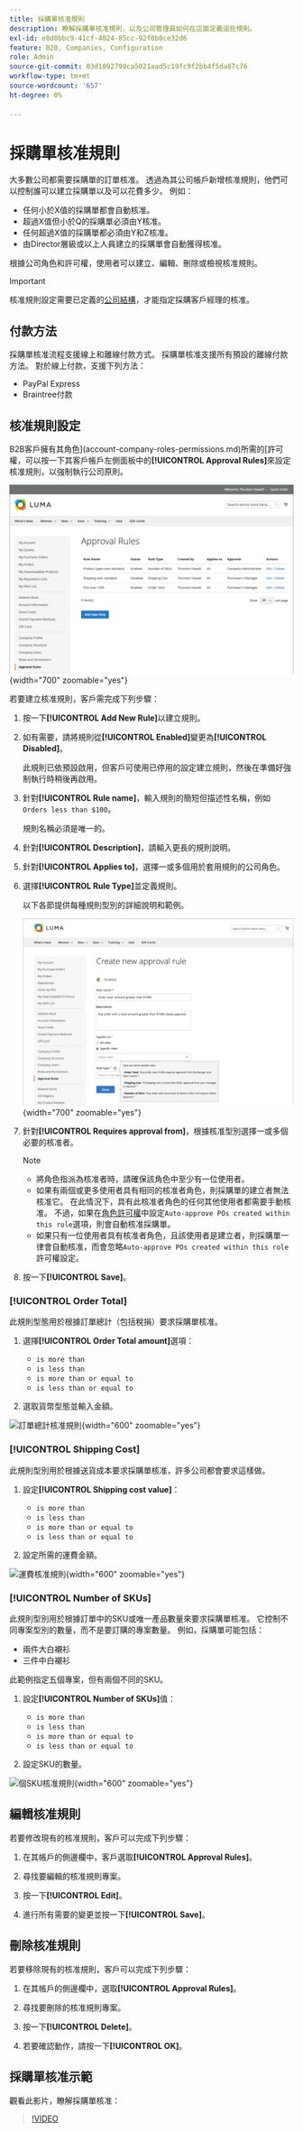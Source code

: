 ```yaml
---
title: 採購單核准規則
description: 瞭解採購單核准規則，以及公司管理員如何在店面定義這些規則。
exl-id: e8d8bbc9-41cf-4024-85cc-92f0b0ce32d6
feature: B2B, Companies, Configuration
role: Admin
source-git-commit: 03d1892799ca5021aad5c19fc9f2bb4f5da87c76
workflow-type: tm+mt
source-wordcount: '657'
ht-degree: 0%

---
```


# 採購單核准規則

大多數公司都需要採購單的訂單核准。 透過為其公司帳戶新增核准規則，他們可以控制誰可以建立採購單以及可以花費多少。 例如：

* 任何小於X值的採購單都會自動核准。
* 超過X值但小於Q的採購單必須由Y核准。
* 任何超過X值的採購單都必須由Y和Z核准。
* 由Director層級或以上人員建立的採購單會自動獲得核准。

根據公司角色和許可權，使用者可以建立、編輯、刪除或檢視核准規則。

>[!IMPORTANT]
>
>核准規則設定需要已定義的[公司結構](account-company-structure.md)，才能指定採購客戶經理的核准。

## 付款方法

採購單核准流程支援線上和離線付款方式。 採購單核准支援所有預設的離線付款方法。 對於線上付款，支援下列方法：

* PayPal Express
* Braintree付款


## 核准規則設定

B2B客戶擁有其角色](account-company-roles-permissions.md)所需的[許可權，可以按一下其客戶帳戶左側面板中的&#x200B;**[!UICONTROL Approval Rules]**&#x200B;來設定核准規則，以強制執行公司原則。

![公司核准規則](./assets/approval-rules.png){width="700" zoomable="yes"}

若要建立核准規則，客戶需完成下列步驟：

1. 按一下&#x200B;**[!UICONTROL Add New Rule]**&#x200B;以建立規則。

1. 如有需要，請將規則從&#x200B;**[!UICONTROL Enabled]**&#x200B;變更為&#x200B;**[!UICONTROL Disabled]**。

   此規則已依預設啟用，但客戶可使用已停用的設定建立規則，然後在準備好強制執行時稍後再啟用。

1. 針對&#x200B;**[!UICONTROL Rule name]**，輸入規則的簡短但描述性名稱，例如`Orders less than $100`。

   規則名稱必須是唯一的。

1. 針對&#x200B;**[!UICONTROL Description]**，請輸入更長的規則說明。

1. 針對&#x200B;**[!UICONTROL Applies to]**，選擇一或多個用於套用規則的公司角色。

1. 選擇&#x200B;**[!UICONTROL Rule Type]**&#x200B;並定義規則。

   以下各節提供每種規則型別的詳細說明和範例。

   ![正在建立新的核准規則](./assets/approval-rules-create.png){width="700" zoomable="yes"}

1. 針對&#x200B;**[!UICONTROL Requires approval from]**，根據核准型別選擇一或多個必要的核准者。

   >[!NOTE]
   >
   >* 將角色指派為核准者時，請確保該角色中至少有一位使用者。
   >* 如果有兩個或更多使用者具有相同的核准者角色，則採購單的建立者無法核准它。 在此情況下，具有此核准者角色的任何其他使用者都需要手動核准。 不過，如果在[角色許可權](account-company-roles-permissions.md)中設定`Auto-approve POs created within this role`選項，則會自動核准採購單。
   >* 如果只有一位使用者具有核准者角色，且該使用者是建立者，則採購單一律會自動核准，而會忽略`Auto-approve POs created within this role`許可權設定。

1. 按一下&#x200B;**[!UICONTROL Save]**。

### [!UICONTROL Order Total]

此規則型態用於根據訂單總計（包括稅捐）要求採購單核准。

1. 選擇&#x200B;**[!UICONTROL Order Total amount]**&#x200B;選項：

   * `is more than`
   * `is less than`
   * `is more than or equal to`
   * `is less than or equal to`

1. 選取貨幣型態並輸入金額。

![訂單總計核准規則](./assets/approval-rules-order-total.png){width="600" zoomable="yes"}

### [!UICONTROL Shipping Cost]

此規則型別用於根據送貨成本要求採購單核准，許多公司都會要求這樣做。

1. 設定&#x200B;**[!UICONTROL Shipping cost value]**：

   * `is more than`
   * `is less than`
   * `is more than or equal to`
   * `is less than or equal to`

1. 設定所需的運費金額。

![運費核准規則](./assets/approval-rules-shipping-cost.png){width="600" zoomable="yes"}

### [!UICONTROL Number of SKUs]

此規則型別用於根據訂單中的SKU或唯一產品數量來要求採購單核准。 它控制不同專案型別的數量，而不是要訂購的專案數量。 例如，採購單可能包括：

* 兩件大白襯衫
* 三件中白襯衫

此範例指定五個專案，但有兩個不同的SKU。

1. 設定&#x200B;**[!UICONTROL Number of SKUs]**&#x200B;值：

   * `is more than`
   * `is less than`
   * `is more than or equal to`
   * `is less than or equal to`

1. 設定SKU的數量。

![個SKU核准規則](./assets/approval-rules-number-skus.png){width="600" zoomable="yes"}

## 編輯核准規則

若要修改現有的核准規則，客戶可以完成下列步驟：

1. 在其帳戶的側邊欄中，客戶選取&#x200B;**[!UICONTROL Approval Rules]**。

1. 尋找要編輯的核准規則專案。

1. 按一下&#x200B;**[!UICONTROL Edit]**。

1. 進行所有需要的變更並按一下&#x200B;**[!UICONTROL Save]**。

## 刪除核准規則

若要移除現有的核准規則，客戶可以完成下列步驟：

1. 在其帳戶的側邊欄中，選取&#x200B;**[!UICONTROL Approval Rules]**。

1. 尋找要刪除的核准規則專案。

1. 按一下&#x200B;**[!UICONTROL Delete]**。

1. 若要確認動作，請按一下&#x200B;**[!UICONTROL OK]**。

## 採購單核准示範

觀看此影片，瞭解採購單核准：

>[!VIDEO](https://video.tv.adobe.com/v/344450?quality=12)
